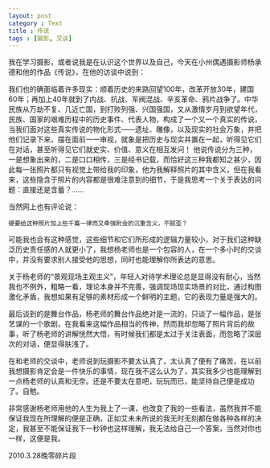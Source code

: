 ```yaml
---
layout: post
category : Text
title : 传说
tags : [摄影, 交谈]
---
```

我在学习摄影，或者说我是在认识这个世界以及自己，今天在小州偶遇摄影师杨承德和他的作品《传说》，在他的访谈中说到：

我们也的确面临着许多现实：顺着历史的来路回望100年，改革开放30年，建国60年；再加上40年就到了内战、抗战、军阀混战、辛亥革命、鸦片战争了。中华民族从万劫不复、几近亡国，到打败列强、兴国强国，又从激情岁月到欲望年代，民族、国家的艰难历程中的历史事件、代表人物，构成了一个又一个真实的传说，当我们面对这些真实传说的物化形式——遗址、雕像，以及现实的社会万象，并把他们记录下来，摆在面前一一审视，就象是把历史与现实并置在一起，听得见它们在对话，甚至听得见它们就史实、价值、意义在相互发问！
	他说传说分为三种，一是想象出来的，二是口口相传，三是经书记载，而恰好这三种我都知之甚少，因此每一张照片都只有视觉上带给我的印象，他为我解释照片的其中含义，但在我看来，这些隐含于照片的内容都是很难注意到的细节，于是我思考一个关于表达的问题：直接还是含蓄？……

当然网上也有评论说：

	硬要给这种照片加上些千篇一律而又牵强附会的沉重含义，不腻歪？
	
可能我也会有这种感觉，这些细节和它们所形成的逻辑力量较小，对于我们这种缺泛历史责任感的人就更小了，我想杨老师也是一个包容的人，在一个多小时的交谈中，并没有要求别人接受他的思想，同时也能理解你所表达的意思。

关于杨老师的“景观现场主观主义”，年轻人对待学术理论总是显得没有耐心，当然我也不例外，粗略一看，理论本身并不完善，强调现场现实场景的对比，通过构图激化矛盾，我想如果有足够的素材形成一个鲜明的主题，它的表现力量是强大的。

最后谈到的是舞台作品，杨老师的舞台作品绝对是一流的，只谈了一幅作品，是张艺谋的一个歌剧，在我看来这幅作品相当的传神，然而我却忽略了照片背后的故事，听了杨老师的讲解恍然大悟，有时候我们都是太过于关注表面，而忽略了深层次的对话，便显得肤浅了。

在和老师的交谈中，老师说到玩摄影不要太认真了，太认真了便有了痛苦，在以前我想摄影肯定会是一件快乐的事情，现在我不这么认为了，其实我多少也能理解到一点杨老师的认真和无奈。还是不要太在意吧，玩玩而已，能坚持自己便是成功了。自勉。

非常感谢杨老师用他的人生为我上了一课，也改变了我的一些看法，虽然我并不能保证我现在所理解的便是正确，正如艾未未所说的我无时无刻都在做各种各样的决定，我甚至不能保证我下一秒钟也这样理解，我无法给自己一个答案，当然对你也一样，这便是我。

2010.3.28晚零碎片段